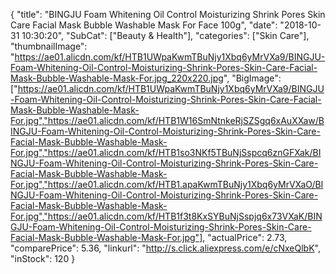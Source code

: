 {
	"title": "BINGJU Foam Whitening Oil Control Moisturizing Shrink Pores Skin Care Facial Mask Bubble Washable Mask For Face 100g",
	"date": "2018-10-31 10:30:20",
	"SubCat": ["Beauty & Health"],
	"categories": ["Skin Care"],
	"thumbnailImage": "https://ae01.alicdn.com/kf/HTB1UWpaKwmTBuNjy1Xbq6yMrVXa9/BINGJU-Foam-Whitening-Oil-Control-Moisturizing-Shrink-Pores-Skin-Care-Facial-Mask-Bubble-Washable-Mask-For.jpg_220x220.jpg",
	"BigImage": ["https://ae01.alicdn.com/kf/HTB1UWpaKwmTBuNjy1Xbq6yMrVXa9/BINGJU-Foam-Whitening-Oil-Control-Moisturizing-Shrink-Pores-Skin-Care-Facial-Mask-Bubble-Washable-Mask-For.jpg","https://ae01.alicdn.com/kf/HTB1W16SmNtnkeRjSZSgq6xAuXXaw/BINGJU-Foam-Whitening-Oil-Control-Moisturizing-Shrink-Pores-Skin-Care-Facial-Mask-Bubble-Washable-Mask-For.jpg","https://ae01.alicdn.com/kf/HTB1so3NKf5TBuNjSspcq6znGFXak/BINGJU-Foam-Whitening-Oil-Control-Moisturizing-Shrink-Pores-Skin-Care-Facial-Mask-Bubble-Washable-Mask-For.jpg","https://ae01.alicdn.com/kf/HTB1.apaKwmTBuNjy1Xbq6yMrVXaO/BINGJU-Foam-Whitening-Oil-Control-Moisturizing-Shrink-Pores-Skin-Care-Facial-Mask-Bubble-Washable-Mask-For.jpg","https://ae01.alicdn.com/kf/HTB1f3t8KxSYBuNjSspjq6x73VXaK/BINGJU-Foam-Whitening-Oil-Control-Moisturizing-Shrink-Pores-Skin-Care-Facial-Mask-Bubble-Washable-Mask-For.jpg"],
	"actualPrice": 2.73,
	"comparePrice": 5.36,
	"linkurl": "http://s.click.aliexpress.com/e/cNxeQlbK",
	"inStock": 120
}
